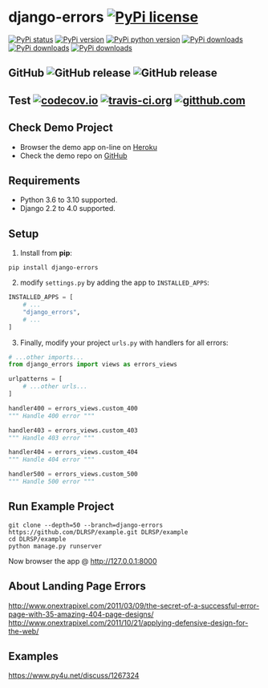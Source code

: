 # django-errors [![PyPi license](https://img.shields.io/pypi/l/django-errors.svg)](https://pypi.python.org/pypi/django_errors)

[![PyPi status](https://img.shields.io/pypi/status/django-errors.svg)](https://pypi.python.org/pypi/django_errors)
[![PyPi version](https://img.shields.io/pypi/v/django-errors.svg)](https://pypi.python.org/pypi/django_errors)
[![PyPi python version](https://img.shields.io/pypi/pyversions/django-errors.svg)](https://pypi.python.org/pypi/django_errors)
[![PyPi downloads](https://img.shields.io/pypi/dm/django-errors.svg)](https://pypi.python.org/pypi/django_errors)
[![PyPi downloads](https://img.shields.io/pypi/dw/django-errors.svg)](https://pypi.python.org/pypi/django_errors)
[![PyPi downloads](https://img.shields.io/pypi/dd/django-errors.svg)](https://pypi.python.org/pypi/django_errors)

## GitHub ![GitHub release](https://img.shields.io/github/tag/DLRSP/django-errors.svg) ![GitHub release](https://img.shields.io/github/release/DLRSP/django-errors.svg)

## Test [![codecov.io](https://codecov.io/github/DLRSP/django-errors/coverage.svg?branch=master)](https://codecov.io/github/DLRSP/django-errors?branch=master) [![travis-ci.org](https://travis-ci.org/DLRSP/django-errors.svg?branch=master)](https://travis-ci.org/DLRSP/django-errors) [![gitthub.com](https://github.com/DLRSP/django-errors/actions/workflows/ci.yml/badge.svg)](https://github.com/DLRSP/django-errors/actions/workflows/ci.yml)

## Check Demo Project
* Browser the demo app on-line on [Heroku](https://django-errors.herokuapp.com/)
* Check the demo repo on [GitHub](https://github.com/DLRSP/example/tree/django-errors)

## Requirements
-   Python 3.6 to 3.10 supported.
-   Django 2.2 to 4.0 supported.

## Setup
1. Install from **pip**:
```shell
pip install django-errors
```

2. modify `settings.py` by adding the app to `INSTALLED_APPS`:
```python
INSTALLED_APPS = [
    # ...
    "django_errors",
    # ...
]
```

3. Finally, modify your project `urls.py` with handlers for all errors:
```python
# ...other imports...
from django_errors import views as errors_views

urlpatterns = [
    # ...other urls...
]

handler400 = errors_views.custom_400
""" Handle 400 error """

handler403 = errors_views.custom_403
""" Handle 403 error """

handler404 = errors_views.custom_404
""" Handle 404 error """

handler500 = errors_views.custom_500
""" Handle 500 error """
```


## Run Example Project

```shell
git clone --depth=50 --branch=django-errors https://github.com/DLRSP/example.git DLRSP/example
cd DLRSP/example
python manage.py runserver
```

Now browser the app @ http://127.0.0.1:8000

## About Landing Page Errors
http://www.onextrapixel.com/2011/03/09/the-secret-of-a-successful-error-page-with-35-amazing-404-page-designs/
http://www.onextrapixel.com/2011/10/21/applying-defensive-design-for-the-web/

## Examples
https://www.py4u.net/discuss/1267324
